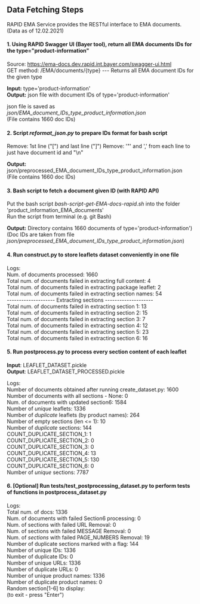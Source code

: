 ## Data Fetching Steps

RAPID EMA Service provides the RESTful interface to EMA documents.  
(Data as of 12.02.2021)


#### 1. Using RAPID Swagger UI (Bayer tool), return all EMA documents IDs for the type="product-information"
Source: https://ema-docs.dev.rapid.int.bayer.com/swagger-ui.html  
GET method: /EMA/documents/{type} --- Returns all EMA document IDs for the given type

**Input:** type='product-information'  
**Output:** json file with document IDs of type='product-information'

json file is saved as *json/EMA_document_IDs_type_product_information.json*  
(File contains 1660 doc IDs)

#### 2. Script *reformat_json.py* to prepare IDs format for bash script
Remove: 1st line ("[") and last line ("]")
Remove: '\"' and ',' from each line to just have document id and "\n" 

**Output:** json/preprocessed_EMA_document_IDs_type_product_information.json  
(File contains 1660 doc IDs)

#### 3. Bash script to fetch a document given ID (with RAPID API)

Put the bash script *bash-script-get-EMA-docs-rapid.sh* into the folder 'product_information_EMA_documents'  
Run the script from terminal (e.g. git Bash)  

**Output:** Directory contains 1660 documents of type='product-information')   
(Doc IDs are taken from file *json/preprocessed_EMA_document_IDs_type_product_information.json*) 

#### 4. Run construct.py to store leaflets dataset conveniently in one file

Logs:  
Num. of documents processed:  1660    
Total num. of documents failed in extracting full content:  4  
Total num. of documents failed in extracting package leaflet:  2  
Total num. of documents failed in extracting section names:  54  
-------------------- Extracting sections --------------------  
Total num. of documents failed in extracting section 1:  13  
Total num. of documents failed in extracting section 2:  15  
Total num. of documents failed in extracting section 3:  7  
Total num. of documents failed in extracting section 4:  12  
Total num. of documents failed in extracting section 5:  23  
Total num. of documents failed in extracting section 6:  16  


#### 5. Run postprocess.py to process every section content of each leaflet

**Input**: LEAFLET_DATASET.pickle  
**Output**: LEAFLET_DATASET_PROCESSED.pickle  

Logs:  
Number of documents obtained after running create_dataset.py:  1600   
Number of documents with all sections - None:   0   
Num. of documents with updated section6:  1584   
Number of *unique* leaflets:  1336   
Number of *duplicate* leaflets (by product names):  264    
Number of empty sections (len <= 1):  10    
Number of *duplicate* sections:  144    
COUNT_DUPLICATE_SECTION_1:  1    
COUNT_DUPLICATE_SECTION_2:  0    
COUNT_DUPLICATE_SECTION_3:  0    
COUNT_DUPLICATE_SECTION_4:  13     
COUNT_DUPLICATE_SECTION_5:  130    
COUNT_DUPLICATE_SECTION_6:  0    
Number of *unique* sections:  7787    

#### 6. [Optional] Run tests/test_postprocessing_dataset.py to perform tests of functions in postprocess_dataset.py

Logs:  
Total num. of docs:  1336   
Num. of documents with failed Section6 processing:  0   
Num. of sections with failed URL Removal:  0   
Num. of sections with failed MESSAGE Removal:  0   
Num. of *sections* with failed PAGE_NUMBERS Removal:  19   
Number of duplicate sections marked with a flag:  144   
Number of unique IDs:  1336   
Number of duplicate IDs:  0   
Number of unique URLs:  1336   
Number of duplicate URLs:  0  
Number of unique product names:  1336   
Number of duplicate product names:  0    
Random section[1-6] to display:   
(to exit - press "Enter")  

